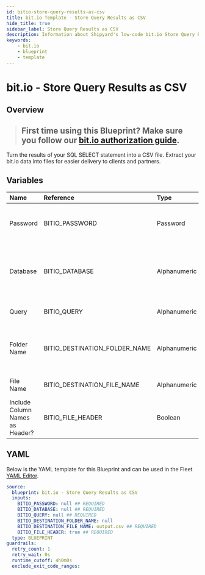 ```yaml
---
id: bitio-store-query-results-as-csv
title: bit.io Template - Store Query Results as CSV
hide_title: true
sidebar_label: Store Query Results as CSV
description: Information about Shipyard's low-code bit.io Store Query Results as CSV blueprint. Turn the results of your SQL SELECT statement into a CSV file. Extract your bit.io data into files for easier delivery to clients and partners.
keywords:
    - bit.io
    - blueprint
    - template
---
```


# bit.io - Store Query Results as CSV

## Overview

> ## **First time using this Blueprint? Make sure you follow our [bit.io authorization guide](https://www.shipyardapp.com/docs/blueprint-library/bitio/bitio-authorization/)**.

Turn the results of your SQL SELECT statement into a CSV file. Extract your bit.io data into files for easier delivery to clients and partners.



## Variables

| Name | Reference | Type | Required | Default | Options | Description |
|:---|:---|:---|:---|:---|:---|:---|
| Password | BITIO_PASSWORD | Password | :white_check_mark: | - | - | Password associated to your bit.io account. For more information, see the Authorization documentation. |
| Database | BITIO_DATABASE | Alphanumeric | :white_check_mark: | - | - | Name of the database to connect to. This is the same as your current repository name, which has the structure user_name/repo_name. |
| Query | BITIO_QUERY | Alphanumeric | :white_check_mark: | - | - | A SELECT statement that returns data. Formatting is ignored. |
| Folder Name | BITIO_DESTINATION_FOLDER_NAME | Alphanumeric | :heavy_minus_sign: | - | - | The folder structure that you want your CSV to be created in. If left blank, the file will be created in the home directory. |
| File Name | BITIO_DESTINATION_FILE_NAME | Alphanumeric | :white_check_mark: | output.csv | - | The file name that you want your generated CSV to have. |
| Include Column Names as Header? | BITIO_FILE_HEADER | Boolean | :white_check_mark: | true | - | If checked, your CSV file will include a header row with column names. |


## YAML

Below is the YAML template for this Blueprint and can be used in the Fleet [YAML Editor](../../reference/fleets/yaml-editor.md).

```yaml
source:
  blueprint: bit.io - Store Query Results as CSV
  inputs:
    BITIO_PASSWORD: null ## REQUIRED
    BITIO_DATABASE: null ## REQUIRED
    BITIO_QUERY: null ## REQUIRED
    BITIO_DESTINATION_FOLDER_NAME: null 
    BITIO_DESTINATION_FILE_NAME: output.csv ## REQUIRED
    BITIO_FILE_HEADER: true ## REQUIRED
  type: BLUEPRINT
guardrails:
  retry_count: 1
  retry_wait: 0s
  runtime_cutoff: 4h0m0s
  exclude_exit_code_ranges:
```
